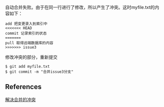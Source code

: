 自动合并失败。由于在同一行进行了修改，所以产生了冲突。这时myfile.txt的内容如下：
```
add 把变更录入到索引中
<<<<<<< HEAD
commit 记录索引的状态
=======
pull 取得远端数据库的内容
>>>>>>> issue3
```
修改冲突的部分，重新提交
```
$ git add myfile.txt
$ git commit -m "合并issue3分支"
```

## References
[解决合并的冲突](https://backlog.com/git-tutorial/cn/stepup/stepup2_7.html)
